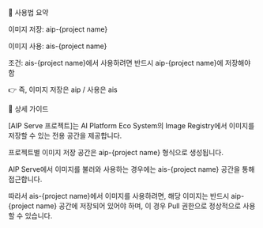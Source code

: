 📌 사용법 요약

이미지 저장: aip-{project name}

이미지 사용: ais-{project name}

조건: ais-{project name}에서 사용하려면 반드시 aip-{project name}에 저장해야 함

👉 즉, 이미지 저장은 aip / 사용은 ais

📖 상세 가이드

[AIP Serve 프로젝트]는 AI Platform Eco System의 Image Registry에서 이미지를 저장할 수 있는 전용 공간을 제공합니다.

프로젝트별 이미지 저장 공간은 aip-{project name} 형식으로 생성됩니다.

AIP Serve에서 이미지를 불러와 사용하는 경우에는 ais-{project name} 공간을 통해 접근합니다.

따라서 ais-{project name}에서 이미지를 사용하려면, 해당 이미지는 반드시 aip-{project name} 공간에 저장되어 있어야 하며, 이 경우 Pull 권한으로 정상적으로 사용할 수 있습니다.